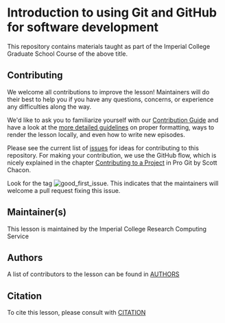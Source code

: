 # Introduction to using Git and GitHub for software development

This repository contains materials taught as part of the Imperial College
Graduate School Course of the above title.

## Contributing

We welcome all contributions to improve the lesson! Maintainers will do their
best to help you if you have any questions, concerns, or experience any
difficulties along the way.

We'd like to ask you to familiarize yourself with our [Contribution
Guide](CONTRIBUTING.md) and have a look at the [more detailed
guidelines][lesson-example] on proper formatting,
ways to render the lesson locally, and even how to write new episodes.

Please see the current list of [issues](https://github.com/ImperialCollegeLondon/introductory_grad_school_git_course/issues)
for ideas for contributing to this repository. For making your contribution,
we use the GitHub flow, which is nicely explained in the chapter [Contributing to a
Project](http://git-scm.com/book/en/v2/GitHub-Contributing-to-a-Project) in Pro
Git by Scott Chacon.

Look for the tag
![good_first_issue](https://img.shields.io/badge/-good%20first%20issue-gold.svg).
This indicates that the maintainers will welcome a pull request fixing this issue.

## Maintainer(s)

This lesson is maintained by the Imperial College Research Computing Service

## Authors

A list of contributors to the lesson can be found in [AUTHORS](AUTHORS)

## Citation

To cite this lesson, please consult with [CITATION](CITATION)

[lesson-example]: https://carpentries.github.io/lesson-example
